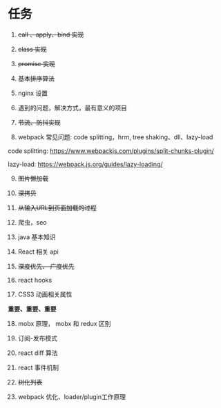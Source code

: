 <!-- ---
tags: [11月的]
title: 任务
created: '2019-10-30T01:50:04.499Z'
modified: '2019-11-18T06:28:12.962Z'
--- -->

# 任务

1. ~~call 、apply、bind 实现~~

2. ~~class 实现~~

3. ~~promise 实现~~

4. ~~基本排序算法~~

5. nginx 设置

6. 遇到的问题，解决方式，最有意义的项目

7. ~~节流、防抖实现~~

8. webpack 常见问题: code splitting，hrm, tree shaking、dll、lazy-load

code splitting: https://www.webpackjs.com/plugins/split-chunks-plugin/

lazy-load: https://webpack.js.org/guides/lazy-loading/

9. ~~图片懒加载~~

10. ~~深拷贝~~

11. ~~从输入URL到页面加载的过程~~

12. 爬虫，seo

13. java 基本知识

14. React 相关 api 

15. ~~深度优先、 广度优先~~

16. react hooks

17. CSS3 动画相关属性
 
 **重要、重要、重要**

18. mobx 原理， mobx 和 redux 区别

19. 订阅-发布模式

20. react diff 算法

21. react 事件机制

22. ~~树化列表~~

23. webpack 优化、loader/plugin工作原理






